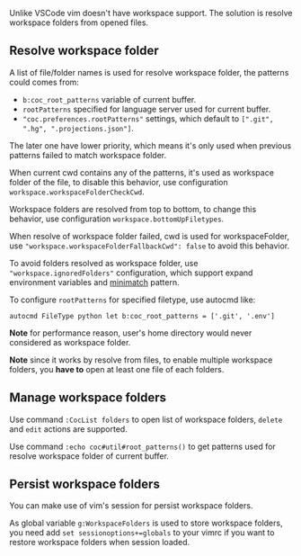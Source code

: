 Unlike VSCode vim doesn't have workspace support. The solution is resolve workspace folders from opened files.

## Resolve workspace folder

A list of file/folder names is used for resolve workspace folder, the patterns could comes from:

* `b:coc_root_patterns` variable of current buffer.
* `rootPatterns` specified for language server used for current buffer.
* `"coc.preferences.rootPatterns"` settings, which default to `[".git", ".hg", ".projections.json"]`.


The later one have lower priority, which means it's only used when previous patterns failed to match workspace folder.

When current cwd contains any of the patterns, it's used as workspace folder of the file, to disable this behavior, use configuration `workspace.workspaceFolderCheckCwd`.

Workspace folders are resolved from top to bottom, to change this behavior, use configuration `workspace.bottomUpFiletypes`.

When resolve of workspace folder failed, cwd is used for workspaceFolder, use `"workspace.workspaceFolderFallbackCwd": false` to avoid this behavior.

To avoid folders resolved as workspace folder, use `"workspace.ignoredFolders"` configuration, which support expand environment variables and [minimatch](https://github.com/isaacs/minimatch) pattern.

To configure `rootPatterns` for specified filetype, use autocmd like:

``` vim
autocmd FileType python let b:coc_root_patterns = ['.git', '.env']
``` 

**Note** for performance reason, user's home directory would never considered as workspace folder.

**Note** since it works by resolve from files, to enable multiple workspace folders, you **have to** open at least one file of each folders.

## Manage workspace folders

Use command `:CocList folders` to open list of workspace folders, `delete` and `edit` actions are supported.

Use command `:echo coc#util#root_patterns()` to get patterns used for resolve workspace folder of current buffer.

## Persist workspace folders

You can make use of vim's session for persist workspace folders.

As global variable `g:WorkspaceFolders` is used to store workspace folders, you need add `set sessionoptions+=globals` to your vimrc if you want to restore workspace folders when session loaded.
